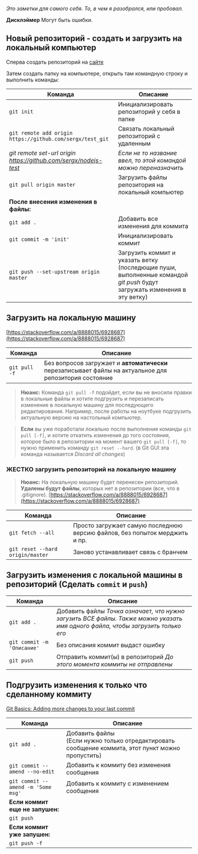 *Это заметки для самого себя. То, в чем я разобрался, или пробовал.*

**Дисклэймер** Могут быть ошибки.

## Новый репозиторий - создать и загрузить на локальный компьютер
Сперва создать репозиторий на [сайте](https://github.com/new)

Затем создать папку на компьютере, открыть там командную строку и выполнить команды:

|Команда|Описание|
|---|---|
|`git init`|Инициализировать репозиторий у себя в папке|
|`git remote add origin https://github.com/sergx/test_git`|Связать локальный репозиторий с удаленным|
|*git remote set-url origin https://github.com/sergx/nodejs-test*|*Если не то название ввел, то этой командой можно переназначить*|
|`git pull origin master`|Загрузить файлы репозитория на локальный компьютер|
|**После внесения изменения в файлы:**|
|`git add .`|Добавить все изменения для коммита|
|`git commit -m 'init'`|Инициализировать коммит|
|`git push --set-upstream origin master`|Загрузить коммит и указать ветку (последющие пуши, выполненные командой *git push* будут загружать изменения в эту ветку)|

## Загрузить на локальную машину
[https://stackoverflow.com/a/8888015/6928687](https://stackoverflow.com/a/8888015/6928687)

|Команда|Описание|
|---|---|
|`git pull -f`|Без вопросов загружает и **автоматически** перезаписывает файлы на актуальное для репозитория состояние|
> **Нюанс:** Команда `git pull -f` подойдет, если вы не вносили правки в локальные файлы и хотите подгрузить и перезаписать изменение в локальную машину для последующего редактирования.
> Например, после работы на ноутбуке подгрузить актуальную версию на настольный компьютер.

>**Если** вы уже поработали локально после выполнения команды `git pull [-f]`, и хотите откатить изменения до того состояния, которое было в репозитории на момент вашего `git pull [-f]`, то нужно применить команду `git reset --hard`. (в Git GUI эта команда называется *Discard all changes*)

### ЖЕСТКО загрузить репозиторий на локальную машину
> **Нюанс:** На локальную машину будет перенесен репозиторий. **Удалены будут файлы**, которых нет в репозитории (все, что в .gitignore).
[https://stackoverflow.com/a/8888015/6928687](https://stackoverflow.com/a/8888015/6928687)

|Команда|Описание|
|---|---|
|`git fetch --all`|Просто загружает самую последнюю версию файлов, без попыток мерджить и пр.|
|`git reset --hard origin/master`|Заново устанавливает связь с бранчем|

## Загрузить изменения с локальной машины в репозиторий (Сделать `commit` и `push`)


|Команда|Описание|
|---|---|
|`git add .`|Добавить файлы *Точка означает, что нужно загузить ВСЕ файлы. Также можно указать имя одного файла, чтобы загрузить только его*|
|`git commit -m 'Описание'`|Без описания коммит выдаст ошибку|
|`git push`|Отправить коммит(ы) в репозиторий *До этого момента коммиты не отправлены*|

## Подгрузить изменения к только что сделанному коммиту
[Git Basics: Adding more changes to your last commit](https://medium.com/@igor_marques/git-basics-adding-more-changes-to-your-last-commit-1629344cb9a8)

|Команда|Описание|
|---|---|
|`git add .`|Добавить файлы<br>(Если нужно только отредактировать сообщение коммита, этот пункт можно пропустить)|
|`git commit --amend --no-edit`|Добавить к коммиту без изменения сообщения|
|`git commit --amend -m 'Some msg'`|Добавить к коммиту c изменением сообщения|
|**Если коммит еще не запушен:**|
|`git push`||
|**Если коммит уже запушен:**|
|`git push -f`||